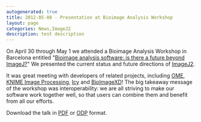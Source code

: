 ```yaml
---
autogenerated: true
title: 2012-05-08 - Presentation at Bioimage Analysis Workshop
layout: page
categories: News,ImageJ2
description: test description
---
```


On April 30 through May 1 we attended a Bioimage Analysis Workshop in Barcelona entitled "[Bioimage analysis software: is there a future beyond ImageJ?](ISBI_2012)" We presented the current status and future directions of [ImageJ2](/software/imagej2).

It was great meeting with developers of related projects, including [OME](/software/omero), [KNIME Image Processing](/software/knime), [Icy](/software/icy) and [BioImageXD](/software/bioimagexd)! The big takeaway message of the workshop was interoperability: we are all striving to make our software work together well, so that users can combine them and benefit from all our efforts.

Download the talk in [PDF](http://bigwww.epfl.ch/eurobioimaging/presentation-rueden.pdf) or [ODP](http://conference.imagej.net/2012-ISBI/2012-04-30-imagej2-barcelona.odp) format.

 
